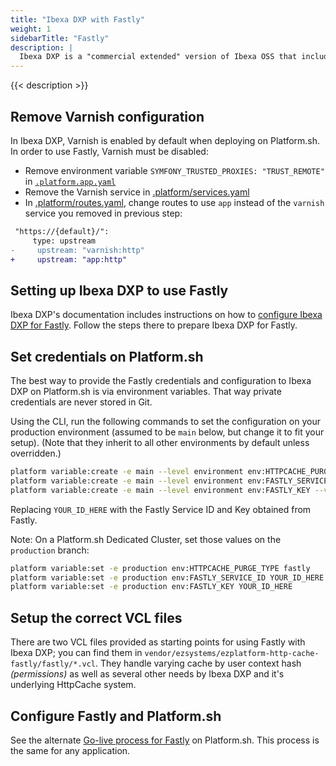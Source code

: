 ```yaml
---
title: "Ibexa DXP with Fastly"
weight: 1
sidebarTitle: "Fastly"
description: |
  Ibexa DXP is a "commercial extended" version of Ibexa OSS that includes, among other things, support for push-based purging on the Fastly CDN.
---
```


{{< description >}}

## Remove Varnish configuration

In Ibexa DXP, Varnish is enabled by default when deploying on Platform.sh.
In order to use Fastly, Varnish must be disabled:

 - Remove environment variable `SYMFONY_TRUSTED_PROXIES: "TRUST_REMOTE"` in [`.platform.app.yaml`](https://github.com/ezsystems/ezplatform/blob/master/.platform.app.yaml)
 - Remove the Varnish service in [.platform/services.yaml](https://github.com/ezsystems/ezplatform/blob/master/.platform/services.yaml)
 - In [.platform/routes.yaml](https://github.com/ezsystems/ezplatform/blob/master/.platform/routes.yaml),
   change routes to use `app` instead of the `varnish` service you removed in previous step:

```diff
 "https://{default}/":
     type: upstream
-     upstream: "varnish:http"
+     upstream: "app:http"
```

## Setting up Ibexa DXP to use Fastly

Ibexa DXP's documentation includes instructions on how to [configure Ibexa DXP for Fastly](https://doc.ibexa.co/en/latest/guide/cache/symfony_reverse_proxy/#use-varnish-or-fastly).
Follow the steps there to prepare Ibexa DXP for Fastly.

## Set credentials on Platform.sh

The best way to provide the Fastly credentials and configuration to Ibexa DXP on Platform.sh is via environment variables.
That way private credentials are never stored in Git.

Using the CLI, run the following commands to set the configuration on your production environment
(assumed to be `main` below, but change it to fit your setup).
(Note that they inherit to all other environments by default unless overridden.)

```bash
platform variable:create -e main --level environment env:HTTPCACHE_PURGE_TYPE --value 'fastly'
platform variable:create -e main --level environment env:FASTLY_SERVICE_ID --value 'YOUR_ID_HERE'
platform variable:create -e main --level environment env:FASTLY_KEY --value 'YOUR_ID_HERE'
```

Replacing `YOUR_ID_HERE` with the Fastly Service ID and Key obtained from Fastly.

Note: On a Platform.sh Dedicated Cluster, set those values on the `production` branch:

```bash
platform variable:set -e production env:HTTPCACHE_PURGE_TYPE fastly
platform variable:set -e production env:FASTLY_SERVICE_ID YOUR_ID_HERE
platform variable:set -e production env:FASTLY_KEY YOUR_ID_HERE
```

## Setup the correct VCL files

There are two VCL files provided as starting points for using Fastly with Ibexa DXP;
you can find them in `vendor/ezsystems/ezplatform-http-cache-fastly/fastly/*.vcl`.
They handle varying cache by user context hash _(permissions)_
as well as several other needs by Ibexa DXP and it's underlying HttpCache system.


## Configure Fastly and Platform.sh

See the alternate [Go-live process for Fastly](/domains/cdn/_index.md#client-authenticated-tls) on Platform.sh.
This process is the same for any application.
